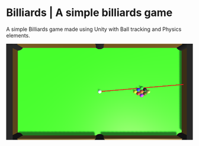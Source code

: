 # Billiards | A simple billiards game

A simple Billiards game made using Unity with Ball tracking and Physics elements.

![Game screenshot1](https://github.com/su-z-ana/billiard/blob/main/ss/bill.png?raw=true)

